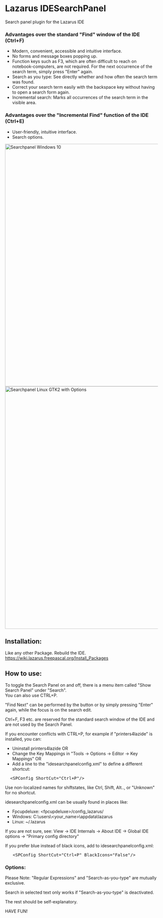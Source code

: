 # Lazarus IDESearchPanel
Search panel plugin for the Lazarus IDE

### Advantages over the standard "Find" window of the IDE (Ctrl+F)
<ul>
<li>Modern, convenient, accessible and intuitive interface.
<li>No forms and message boxes popping up.
<li>Function keys such as F3, which are often difficult to reach on notebook-computers, are not required. For the next occurrence of the search term, simply press "Enter" again.
<li>Search as you type: See directly whether and how often the search term was found.
<li>Correct your search term easily with the backspace key without having to open a search form again.
<li>Incremental search: Marks all occurrences of the search term in the visible area.
</ul>

### Advantages over the "Incremental Find" function of the IDE (Ctrl+E)
<ul>
<li>User-friendly, intuitive interface.
<li>Search options.
</ul>

<img src="https://www.theo.ch/upload/Win_Searchpanel1.png" alt="Searchpanel Windows 10" width="800"/>

<img src="https://www.theo.ch/upload/GTK_Searchpanel1.png" alt="Searchpanel Linux GTK2 with Options" width="800"/>


## Installation:

Like any other Package.
Rebuild the IDE.
https://wiki.lazarus.freepascal.org/Install_Packages


## How to use:
To toggle the Search Panel on and off, there is a menu item called "Show Search Panel" under "Search".<br>
You can also use CTRL+P.

"Find Next" can be performed by the button or by simply pressing "Enter" again, while the focus is on the search edit.

Ctrl+F, F3 etc. are reserved for the standard search window of the IDE and are not used by the Search Panel.

If you encounter conflicts with CTRL+P, for example if "printers4lazide" is installed, you can:
<ul>
<li>Uninstall printers4lazide OR
<li>Change the Key Mappings in "Tools -> Options -> Editor -> Key Mappings" OR
<li>Add a line to the "idesearchpanelconfig.xml" to define a different shortcut:
</ul>
<pre>
  &lt;SPConfig ShortCut=&quot;Ctrl+P&quot;/&gt;
</pre>

Use non-localized names for shiftstates, like Ctrl, Shift, Alt.., or "Unknown" for no shortcut.

idesearchpanelconfig.xml can be usually found in places like:
<ul>
<li>Fpcupdeluxe: &lt;fpcupdeluxe&gt;/config_lazarus/
<li>Windows: C:\users\&lt;your_name&gt;\appdata\lazarus
<li>Linux: ~/.lazarus
</ul>
If you are not sure, see: View -> IDE Internals -> About IDE -> Global IDE options -> "Primary config directory"

If you prefer blue instead of black icons, add to idesearchpanelconfig.xml:
<pre>
   &lt;SPConfig ShortCut=&quot;Ctrl+P&quot; BlackIcons=&quot;False&quot;/&gt;
</pre>

### Options:

Please Note: "Regular Expressions" and "Search-as-you-type" are mutually exclusive.

Search in selected text only works if "Search-as-you-type" is deactivated.

The rest should be self-explanatory.

HAVE FUN!
